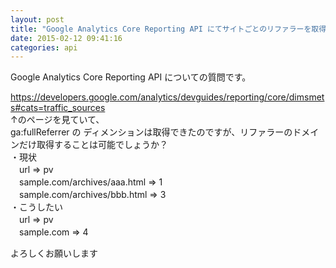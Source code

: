 ```yaml
---
layout: post
title: "Google Analytics Core Reporting API にてサイトごとのリファラーを取得したい"
date: 2015-02-12 09:41:16
categories: api
---
```

<p>Google Analytics Core Reporting API についての質問です。</p>

<p><a href="https://developers.google.com/analytics/devguides/reporting/core/dimsmets#cats=traffic_sources" rel="nofollow">https://developers.google.com/analytics/devguides/reporting/core/dimsmets#cats=traffic_sources</a><br>
↑のページを見ていて、<br>
ga:fullReferrer の ディメンションは取得できたのですが、リファラーのドメインだけ取得することは可能でしょうか？<br>
・現状<br>
　url => pv<br>
　sample.com/archives/aaa.html => 1<br>
　sample.com/archives/bbb.html => 3<br>
・こうしたい<br>
　url => pv<br>
　sample.com => 4</p>

<p>よろしくお願いします</p>
